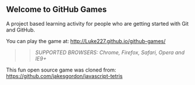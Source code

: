 ## Welcome to GitHub Games

A project based learning activity for people who are getting started with Git and GitHub.

You can play the game at: http://Luke227.github.io/github-games/

>> _*SUPPORTED BROWSERS*: Chrome, Firefox, Safari, Opera and IE9+_

This fun open source game was cloned from: https://github.com/jakesgordon/javascript-tetris
